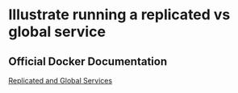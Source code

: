 # Illustrate running a replicated vs global service

## Official Docker Documentation
[Replicated and Global Services](https://docs.docker.com/engine/swarm/how-swarm-mode-works/services/#replicated-and-global-services)  
